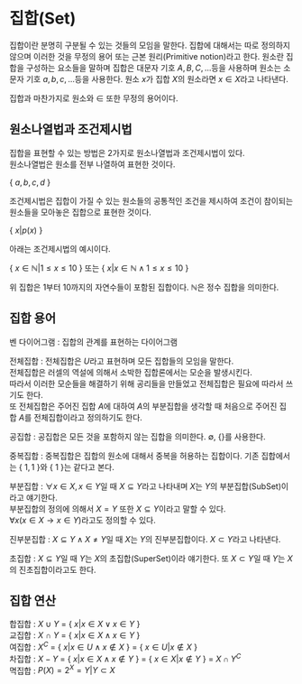 # 집합(Set)
집합이란 분명히 구분될 수 있는 것들의 모임을 말한다. 집합에 대해서는 따로 정의하지 않으며 이러한 것을 무정의 용어 또는 근본 원리(Primitive notion)라고 한다.
원소란 집합을 구성하는 요소들을 말하며 집합은 대문자 기호 $A, B, C, ...$등을 사용하며 원소는 소문자 기호 $a, b, c, ...$등을 사용한다. 원소 $x$가 집합 $X$의 원소라면 $x ∈ X$라고 나타낸다.  
  
집합과 마찬가지로 원소와 $∈$ 또한 무정의 용어이다.
## 원소나열법과 조건제시법
집합을 표현할 수 있는 방법은 2가지로 원소나열법과 조건제시법이 있다.  
원소나열법은 원소를 전부 나열하여 표현한 것이다.  
  
{ $a, b, c, d$ }  
  
조건제시법은 집합이 가질 수 있는 원소들의 공통적인 조건을 제시하여 조건이 참이되는 원소들을 모아놓은 집합으로 표현한 것이다.  
  
{ $x | p(x)$ }  
  
아래는 조건제시법의 예시이다.  
  
{ $x ∈ \mathbb{N} | 1 ≤ x ≤ 10$ } 또는 { $x | x ∈ \mathbb{N} ∧ 1 ≤ x ≤ 10$ }  
  
위 집합은 1부터 10까지의 자연수들이 포함된 집합이다. $\mathbb{N}$은 정수 집합을 의미한다.  
## 집합 용어
벤 다이어그램 : 집합의 관계를 표현하는 다이어그램  
  
전체집합 : 전체집합은 $U$라고 표현하며 모든 집합들의 모임을 말한다.  
전체집합은 러셀의 역설에 의해서 소박한 집합론에서는 모순을 발생시킨다.  
따라서 이러한 모순들을 해결하기 위해 공리들을 만들었고 전체집합은 필요에 따라서 쓰기도 한다.  
또 전체집합은 주어진 집합 $A$에 대하여 $A$의 부분집합을 생각할 때 처음으로 주어진 집합 $A$를 전체집합이라고 정의하기도 한다.  
  
공집합 : 공집합은 모든 것을 포함하지 않는 집합을 의미한다. $∅$, {}를 사용한다.  
  
중복집합 : 중복집합은 집합의 원소에 대해서 중복을 허용하는 집합이다. 기존 집합에서는 { $1, 1$ }와 { $1$ }는 같다고 본다.  
  
부분집합 : $∀x ∈ X, x ∈ Y$일 때 $X ⊆ Y$라고 나타내며 $X$는 $Y$의 부분집합(SubSet)이라고 얘기한다.  
부분집합의 정의에 의해서 $X = Y$ 또한 $X ⊆ Y$이라고 말할 수 있다.  
$∀x(x ∈ X → x ∈ Y)$라고도 정의할 수 있다.  
  
진부분집합 : $X ⊆ Y ∧ X ≠ Y$일 때 $X$는 $Y$의 진부분집합이다. $X ⊂ Y$라고 나타낸다.  
  
초집합 : $X ⊆ Y$일 때 $Y$는 $X$의 초집합(SuperSet)이라 얘기한다. 또 $X ⊂ Y$일 때 $Y$는 $X$의 진초집합이라고도 한다.  
## 집합 연산
합집합 : $X$ $∪$ $Y$ = { $x | x ∈ X ∨ x ∈ Y$ }  
교집합 : $X$ $∩$ $Y$ = { $x | x ∈ X ∧ x ∈ Y$ }  
여집합 : $X^{C}$ = { $x | x ∈ U ∧ x ∉ X$ } = { $x ∈ U | x ∉ X$ }  
차집합 : $X - Y$ = { $x | x ∈ X ∧ x ∉ Y$ } = { $x ∈ X | x ∉ Y$ } = $X ∩ Y^{C}$  
멱집합 : $P(X) = 2^{X} = {Y | Y ⊂ X}$